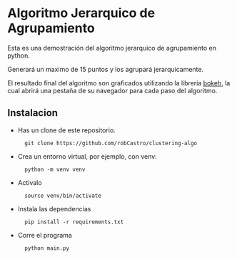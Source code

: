 # Algoritmo Jerarquico de Agrupamiento

Esta es una demostración del algoritmo jerarquico de agrupamiento en python.

Generará un maximo de 15 puntos y los agrupará jerarquicamente.

El resultado final del algoritmo son graficados utilizando la libreria [bokeh](https://bokeh.org/), la cual abrirá una pestaña de su navegador para cada paso del algoritmo.


## Instalacion
- Has un clone de este repositorio.

        git clone https://github.com/robCastro/clustering-algo

- Crea un entorno virtual, por ejemplo, con venv:

        python -m venv venv

- Activalo

        source venv/bin/activate

- Instala las dependencias

        pip install -r requirements.txt

- Corre el programa

        python main.py



